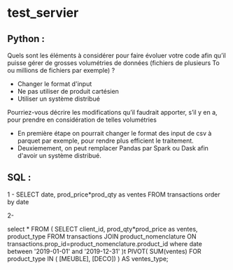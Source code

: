 # test_servier

## Python :

Quels sont les éléments à considérer pour faire évoluer votre code afin qu’il puisse gérer de grosses 
volumétries de données (fichiers de plusieurs To ou millions de fichiers par exemple) ?

- Changer le format d'input
- Ne pas utiliser de produit cartésien
- Utiliser un système distribué

Pourriez-vous décrire les modifications qu’il faudrait apporter, s’il y en a, pour prendre en considération de 
telles volumétries 

- En première étape on pourrait changer le format des input de csv à parquet par exemple, pour rendre plus efficient le traitement.
- Deuxiemement, on peut remplacer Pandas par Spark ou Dask afin d'avoir un système distribué.


## SQL :

1 - SELECT date, prod_price*prod_qty as ventes FROM transactions order by date

2- 

select * FROM
(
  SELECT client_id, prod_qty*prod_price as ventes, product_type FROM transactions JOIN product_nomenclature 
  ON transactions.prop_id=product_nomenclature.product_id where date between '2019-01-01' and '2019-12-31'
)t
PIVOT(
    SUM(ventes)
    FOR product_type IN (
        [MEUBLE], 
        [DECO])
) AS ventes_type;
